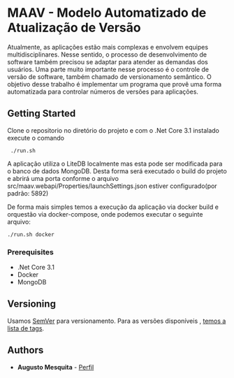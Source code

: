 # MAAV - Modelo Automatizado de Atualização de Versão

Atualmente, as aplicações estão mais complexas e envolvem equipes multidisciplinares. Nesse sentido, o processo de desenvolvimento de software também precisou se adaptar para atender as demandas dos usuários. Uma parte muito importante nesse processo é o controle de versão de software, também chamado de versionamento semântico. O objetivo desse trabalho é implementar um programa que provê uma forma automatizada para controlar números de versões para aplicações.

## Getting Started

Clone o repositorio no diretório do projeto e com o .Net Core 3.1 instalado execute o comando 

```
 ./run.sh
```

A aplicação utiliza o LiteDB localmente mas esta pode ser modificada para o banco de dados MongoDB.
Desta forma será executado o build do projeto e abrirá uma porta conforme o arquivo src/maav.webapi/Properties/launchSettings.json estiver configurado(por padrão: 5892)

De forma mais simples temos a execução da aplicação via docker build e orquestão via docker-compose, onde podemos executar o seguinte arquivo:

```
./run.sh docker
```

### Prerequisites
- .Net Core 3.1
- Docker
- MongoDB

## Versioning

Usamos  [SemVer](http://semver.org/) para versionamento. Para as versões disponíveis , [temos a lista de tags](https://github.com/AugustoDeveloper/maav/tags). 


## Authors

* **Augusto Mesquita** - [Perfil](https://github.com/AugustoDeveloper)
